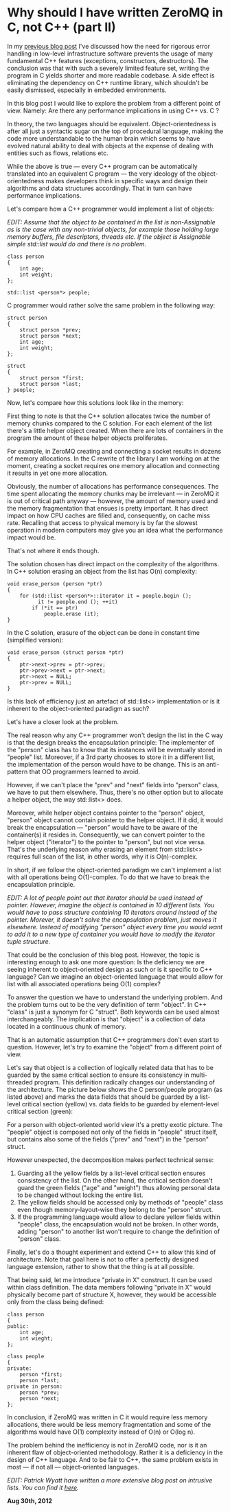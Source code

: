 # Why should I have written ZeroMQ in C, not C++ (part II)



In my [previous blog post](/blog:4) I've discussed how the need for rigorous error handling in low-level infrastructure software prevents the usage of many fundamental C++ features (exceptions, constructors, destructors). The conclusion was that with such a severely limited feature set, writing the program in C yields shorter and more readable codebase. A side effect is eliminating the dependency on C++ runtime library, which shouldn't be easily dismissed, especially in embedded environments.

In this blog post I would like to explore the problem from a different point of view. Namely: Are there any performance implications in using C++ vs. C ?

In theory, the two languages should be equivalent. Object-orientedness is after all just a syntactic sugar on the top of procedural language, making the code more understandable to the human brain which seems to have evolved natural ability to deal with objects at the expense of dealing with entities such as flows, relations etc.

While the above is true — every C++ program can be automatically translated into an equivalent C program — the very ideology of the object-orientedness makes developers think in specific ways and design their algorithms and data structures accordingly. That in turn can have performance implications.

Let's compare how a C++ programmer would implement a list of objects:

_EDIT: Assume that the object to be contained in the list is non-Assignable as is the case with any non-trivial objects, for example those holding large memory buffers, file descriptors, threads etc. If the object is Assignable simple std::list<person> would do and there is no problem._

    class person
    {
        int age;
        int weight;
    };
    
    std::list <person*> people;

C programmer would rather solve the same problem in the following way:

    struct person
    {
        struct person *prev;
        struct person *next;
        int age;
        int weight;
    };
    
    struct
    {
        struct person *first;
        struct person *last;
    } people;

Now, let's compare how this solutions look like in the memory:

[](8/cpp1.png)

First thing to note is that the C++ solution allocates twice the number of memory chunks compared to the C solution. For each element of the list there's a little helper object created. When there are lots of containers in the program the amount of these helper objects proliferates.

For example, in ZeroMQ creating and connecting a socket results in dozens of memory allocations. In the C rewrite of the library I am working on at the moment, creating a socket requires one memory allocation and connecting it results in yet one more allocation.

Obviously, the number of allocations has performance consequences. The time spent allocating the memory chunks may be irrelevant — in ZeroMQ it is out of critical path anyway — however, the amount of memory used and the memory fragmentation that ensues is pretty important. It has direct impact on how CPU caches are filled and, consequently, on cache miss rate. Recalling that access to physical memory is by far the slowest operation in modern computers may give you an idea what the performance impact would be.

That's not where it ends though.

The solution chosen has direct impact on the complexity of the algorithms. In C++ solution erasing an object from the list has O(n) complexity:

    void erase_person (person *ptr)
    {
        for (std::list <person*>::iterator it = people.begin ();
              it != people.end (); ++it)
            if (*it == ptr)
                people.erase (it);
    }

In the C solution, erasure of the object can be done in constant time (simplified version):

    void erase_person (struct person *ptr)
    {
        ptr->next->prev = ptr->prev;
        ptr->prev->next = ptr->next;
        ptr->next = NULL;
        ptr->prev = NULL;
    }

Is this lack of efficiency just an artefact of std::list<> implementation or is it inherent to the object-oriented paradigm as such?

Let's have a closer look at the problem.

The real reason why any C++ programmer won't design the list in the C way is that the design breaks the encapsulation principle: The implementer of the "person" class has to know that its instances will be eventually stored in "people" list. Moreover, if a 3rd party chooses to store it in a different list, the implementation of the person would have to be change. This is an anti-pattern that OO programmers learned to avoid.

However, if we can't place the "prev" and "next" fields into "person" class, we have to put them elsewhere. Thus, there's no other option but to allocate a helper object, the way std::list<> does.

Moreover, while helper object contains pointer to the "person" object, "person" object cannot contain pointer to the helper object. If it did, it would break the encapsulation — "person" would have to be aware of the container(s) it resides in. Consequently, we can convert pointer to the helper object ("iterator") to the pointer to "person", but not vice versa. That's the underlying reason why erasing an element from std::list<> requires full scan of the list, in other words, why it is O(n)-complex.

In short, if we follow the object-oriented paradigm we can't implement a list with all operations being O(1)-complex. To do that we have to break the encapsulation principle.

_EDIT: A lot of people point out that iterator should be used instead of pointer. However, imagine the object is contained in 10 different lists. You would have to pass structure containing 10 iterators around instead of the pointer. Morever, it doesn't solve the encapsulation problem, just moves it elsewhere. Instead of modifying "person" object every time you would want to add it to a new type of container you would have to modify the iterator tuple structure._

That could be the conclusion of this blog post. However, the topic is interesting enough to ask one more question: Is the deficiency we are seeing inherent to object-oriented design as such or is it specific to C++ language? Can we imagine an object-oriented language that would allow for list with all associated operations being O(1) complex?

To answer the question we have to understand the underlying problem. And the problem turns out to be the very definition of term "object". In C++ "class" is just a synonym for C "struct". Both keywords can be used almost interchangeably. The implication is that "object" is a collection of data located in a continuous chunk of memory.

That is an automatic assumption that C++ programmers don't even start to question. However, let's try to examine the "object" from a different point of view.

Let's say that object is a collection of logically related data that has to be guarded by the same critical section to ensure its consistency in multi-threaded program. This definition radically changes our understanding of the architecture. The picture below shows the C person/people program (as listed above) and marks the data fields that should be guarded by a list-level critical section (yellow) vs. data fields to be guarded by element-level critical section (green):

[](8/cpp2.png)

For a person with object-oriented world view it's a pretty exotic picture. The "people" object is composed not only of the fields in "people" struct itself, but contains also some of the fields ("prev" and "next") in the "person" struct.

However unexpected, the decomposition makes perfect technical sense:

1.  Guarding all the yellow fields by a list-level critical section ensures consistency of the list. On the other hand, the critical section doesn't guard the green fields ("age" and "weight") thus allowing personal data to be changed without locking the entire list.
2.  The yellow fields should be accessed only by methods of "people" class even though memory-layout-wise they belong to the "person" struct.
3.  If the programming language would allow to declare yellow fields within "people" class, the encapsulation would not be broken. In other words, adding "person" to another list won't require to change the definition of "person" class.

Finally, let's do a thought experiment and extend C++ to allow this kind of architecture. Note that goal here is not to offer a perfectly designed language extension, rather to show that the thing is at all possible.

That being said, let me introduce "private in X" construct. It can be used within class definition. The data members following "private in X" would physically become part of structure X, however, they would be accessible only from the class being defined:

    class person
    {
    public:
        int age;
        int wieght;
    };
    
    class people
    {
    private:
        person *first;
        person *last;
    private in person:
        person *prev;
        person *next;
    };

In conclusion, if ZeroMQ was written in C it would require less memory allocations, there would be less memory fragmentation and some of the algorithms would have O(1) complexity instead of O(n) or O(log n).

The problem behind the inefficiency is not in ZeroMQ code, nor is it an inherent flaw of object-oriented methodology. Rather it is a deficiency in the design of C++ language. And to be fair to C++, the same problem exists in most — if not all — object-oriented languages.

_EDIT: Patrick Wyatt have written a more extensive blog post on intrusive lists. You can find it [here](http://www.codeofhonor.com/blog/avoiding-game-crashes-related-to-linked-lists)._

**Aug 30th, 2012**